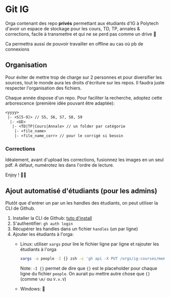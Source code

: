 # Git IG

Orga contenant des repo **privés** permettant aux étudiants d'IG à Polytech d'avoir un espace de stockage pour les cours, TD, TP, annales & corrections, facile à transmettre et qui ne se perd pas comme un drive :slightly_smiling_face:

Ca permettra aussi de pouvoir travailler en offline au cas où pb de connexions

## Organisation

Pour éviter de mettre trop de charge sur 2 personnes et pour diversifier les sources, tout le monde aura les droits d'écriture sur les repos. Il faudra juste respecter l'organisation des fichiers.

Chaque année dispose d'un repo. Pour faciliter la recherche, adoptez cette arborescence (première idée pouvant être adaptée):

```txt
<yyyy>
 |- <S[5-9]> // S5, S6, S7, S8, S9
  |- <UE>
   |- <TD|TP|Cours|Annale> // un folder par catégorie
    |- <file_name>
    |- <file_name_corr> // pour le corrigé si besoin
```

### Corrections

Idéalement, avant d'upload les corrections, fusionnez les images en un seul pdf. A défaut, numérotez les dans l'ordre de lecture.

Enjoy ! 🧑‍💻

## Ajout automatisé d'étudiants (pour les admins)

Plutôt que d'entrer un par un les handles des étudiants, on peut utiliser la CLI de Github.

1. Installer la CLI de Github: [tuto d'install](https://github.com/cli/cli#installation)
2. S'authentifier: `gh auth login`
3. Récupérer les handles dans un fichier `handles` (un par ligne)
4. Ajouter les étudiants à l'orga:
   - Linux: utiliser `xargs` pour lire le fichier ligne par ligne et rajouter les étudiants à l'orga

        ```zsh
        xargs -a people -I {} zsh -c 'gh api -X PUT /orgs/ig-courses/memberships/{}' 
        ```

        Note: `-I {}` permet de dire que `{}` est le placeholder pour chaque ligne du fichier `people`. On aurait pu mettre autre chose que `{}` (comme `\m/` ou `V.v.V`)
   - Windows: 🤡
